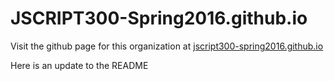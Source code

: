 # JSCRIPT300-Spring2016.github.io
Visit the github page for this organization at [jscript300-spring2016.github.io](http://jscript300-spring2016.github.io/)

Here is an update to the README
